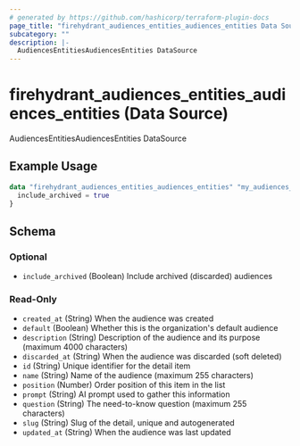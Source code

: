 ```yaml
---
# generated by https://github.com/hashicorp/terraform-plugin-docs
page_title: "firehydrant_audiences_entities_audiences_entities Data Source - terraform-provider-firehydrant"
subcategory: ""
description: |-
  AudiencesEntitiesAudiencesEntities DataSource
---
```


# firehydrant_audiences_entities_audiences_entities (Data Source)

AudiencesEntitiesAudiencesEntities DataSource

## Example Usage

```terraform
data "firehydrant_audiences_entities_audiences_entities" "my_audiences_entities_audiencesentities" {
  include_archived = true
}
```

<!-- schema generated by tfplugindocs -->
## Schema

### Optional

- `include_archived` (Boolean) Include archived (discarded) audiences

### Read-Only

- `created_at` (String) When the audience was created
- `default` (Boolean) Whether this is the organization's default audience
- `description` (String) Description of the audience and its purpose (maximum 4000 characters)
- `discarded_at` (String) When the audience was discarded (soft deleted)
- `id` (String) Unique identifier for the detail item
- `name` (String) Name of the audience (maximum 255 characters)
- `position` (Number) Order position of this item in the list
- `prompt` (String) AI prompt used to gather this information
- `question` (String) The need-to-know question (maximum 255 characters)
- `slug` (String) Slug of the detail, unique and autogenerated
- `updated_at` (String) When the audience was last updated
